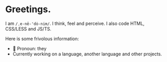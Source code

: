 # Greetings.
I am `/ˌe-nē-'dȯ-nim/`. I think, feel and perceive. I also code HTML, CSS/LESS and JS/TS.

Here is some frivolous information:
+ 📛 Pronoun: they
+ Currently working on a language, another language and other projects.
